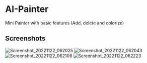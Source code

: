 # AI-Painter
Mini Painter with basic features (Add, delete and colorize)

## Screenshots
![Screenshot_20221122_062025](https://user-images.githubusercontent.com/97104406/203367414-dccd32c1-5829-4b45-a42b-6fb832a0e5d1.png)
![Screenshot_20221122_062043](https://user-images.githubusercontent.com/97104406/203367437-90d28302-c66e-466b-8354-5e23fe5399d0.png)
![Screenshot_20221122_062106](https://user-images.githubusercontent.com/97104406/203367474-15f669ad-1c7f-429b-ae57-1b6f66f603cd.png)
![Screenshot_20221122_062223](https://user-images.githubusercontent.com/97104406/203367340-cf5a1231-78b6-4db9-9bae-3ae1060c0cb3.png)

